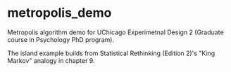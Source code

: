 # metropolis_demo

Metropolis algorithm demo for UChicago Experimetnal Design 2 (Graduate course in Psychology PhD program).

The island example builds from Statistical Rethinking (Edition 2)'s "King Markov" analogy in chapter 9.